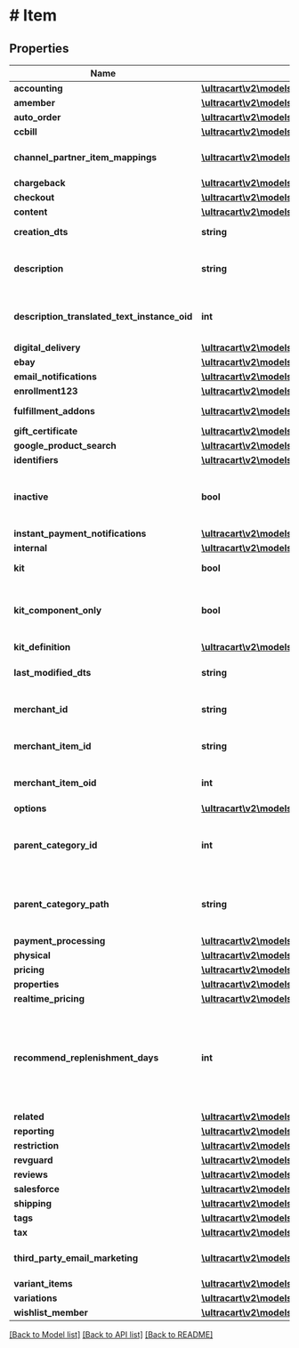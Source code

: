 # # Item

## Properties

Name | Type | Description | Notes
------------ | ------------- | ------------- | -------------
**accounting** | [**\ultracart\v2\models\ItemAccounting**](ItemAccounting.md) |  | [optional]
**amember** | [**\ultracart\v2\models\ItemAmember**](ItemAmember.md) |  | [optional]
**auto_order** | [**\ultracart\v2\models\ItemAutoOrder**](ItemAutoOrder.md) |  | [optional]
**ccbill** | [**\ultracart\v2\models\ItemCCBill**](ItemCCBill.md) |  | [optional]
**channel_partner_item_mappings** | [**\ultracart\v2\models\ItemChannelPartnerMapping[]**](ItemChannelPartnerMapping.md) | Channel Partner Item Mapping | [optional]
**chargeback** | [**\ultracart\v2\models\ItemChargeback**](ItemChargeback.md) |  | [optional]
**checkout** | [**\ultracart\v2\models\ItemCheckout**](ItemCheckout.md) |  | [optional]
**content** | [**\ultracart\v2\models\ItemContent**](ItemContent.md) |  | [optional]
**creation_dts** | **string** | Date/time of creation | [optional]
**description** | **string** | Description of the item up to 500 characters. | [optional]
**description_translated_text_instance_oid** | **int** | Description translated text instance id | [optional]
**digital_delivery** | [**\ultracart\v2\models\ItemDigitalDelivery**](ItemDigitalDelivery.md) |  | [optional]
**ebay** | [**\ultracart\v2\models\ItemEbay**](ItemEbay.md) |  | [optional]
**email_notifications** | [**\ultracart\v2\models\ItemEmailNotifications**](ItemEmailNotifications.md) |  | [optional]
**enrollment123** | [**\ultracart\v2\models\ItemEnrollment123**](ItemEnrollment123.md) |  | [optional]
**fulfillment_addons** | [**\ultracart\v2\models\ItemFulfillmentAddon[]**](ItemFulfillmentAddon.md) | Fulfillment Add-ons | [optional]
**gift_certificate** | [**\ultracart\v2\models\ItemGiftCertificate**](ItemGiftCertificate.md) |  | [optional]
**google_product_search** | [**\ultracart\v2\models\ItemGoogleProductSearch**](ItemGoogleProductSearch.md) |  | [optional]
**identifiers** | [**\ultracart\v2\models\ItemIdentifiers**](ItemIdentifiers.md) |  | [optional]
**inactive** | **bool** | True if this item is inactive and can not be purchased | [optional]
**instant_payment_notifications** | [**\ultracart\v2\models\ItemInstantPaymentNotifications**](ItemInstantPaymentNotifications.md) |  | [optional]
**internal** | [**\ultracart\v2\models\ItemInternal**](ItemInternal.md) |  | [optional]
**kit** | **bool** | True if this item is a kit | [optional]
**kit_component_only** | **bool** | True if this item can only be usd as a kit component | [optional]
**kit_definition** | [**\ultracart\v2\models\ItemKitDefinition**](ItemKitDefinition.md) |  | [optional]
**last_modified_dts** | **string** | Date/time of last modification | [optional]
**merchant_id** | **string** | UltraCart merchant ID owning item | [optional]
**merchant_item_id** | **string** | Unique item id assigned to this item | [optional]
**merchant_item_oid** | **int** | Unique object identifier for this item | [optional]
**options** | [**\ultracart\v2\models\ItemOption[]**](ItemOption.md) | Options | [optional]
**parent_category_id** | **int** | Parent category of the item.  Zero indicates the root folder. | [optional]
**parent_category_path** | **string** | Parent category path.  / indicates the root folder. | [optional]
**payment_processing** | [**\ultracart\v2\models\ItemPaymentProcessing**](ItemPaymentProcessing.md) |  | [optional]
**physical** | [**\ultracart\v2\models\ItemPhysical**](ItemPhysical.md) |  | [optional]
**pricing** | [**\ultracart\v2\models\ItemPricing**](ItemPricing.md) |  | [optional]
**properties** | [**\ultracart\v2\models\ItemProperty[]**](ItemProperty.md) | Properties | [optional]
**realtime_pricing** | [**\ultracart\v2\models\ItemRealtimePricing**](ItemRealtimePricing.md) |  | [optional]
**recommend_replenishment_days** | **int** | Number of days to recommend replenishment after.  Null is not configured.  Set to zero to disable. | [optional]
**related** | [**\ultracart\v2\models\ItemRelated**](ItemRelated.md) |  | [optional]
**reporting** | [**\ultracart\v2\models\ItemReporting**](ItemReporting.md) |  | [optional]
**restriction** | [**\ultracart\v2\models\ItemRestriction**](ItemRestriction.md) |  | [optional]
**revguard** | [**\ultracart\v2\models\ItemRevguard**](ItemRevguard.md) |  | [optional]
**reviews** | [**\ultracart\v2\models\ItemReviews**](ItemReviews.md) |  | [optional]
**salesforce** | [**\ultracart\v2\models\ItemSalesforce**](ItemSalesforce.md) |  | [optional]
**shipping** | [**\ultracart\v2\models\ItemShipping**](ItemShipping.md) |  | [optional]
**tags** | [**\ultracart\v2\models\ItemTags**](ItemTags.md) |  | [optional]
**tax** | [**\ultracart\v2\models\ItemTax**](ItemTax.md) |  | [optional]
**third_party_email_marketing** | [**\ultracart\v2\models\ItemThirdPartyEmailMarketing[]**](ItemThirdPartyEmailMarketing.md) | 3rd Party Email Marketing | [optional]
**variant_items** | [**\ultracart\v2\models\ItemVariantItem[]**](ItemVariantItem.md) | Variant Items | [optional]
**variations** | [**\ultracart\v2\models\ItemVariation[]**](ItemVariation.md) | Variations | [optional]
**wishlist_member** | [**\ultracart\v2\models\ItemWishlistMember**](ItemWishlistMember.md) |  | [optional]

[[Back to Model list]](../../README.md#models) [[Back to API list]](../../README.md#endpoints) [[Back to README]](../../README.md)
